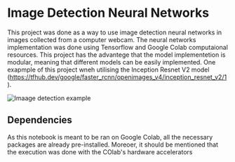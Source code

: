 # Image Detection Neural Networks

This project was done as a way to use image detection neural networks in images collected from a computer webcam. The neural networks implementation was done using Tensorflow and Google Colab computaional resources. This project has the advantege that the model implementetion is modular, meaning that different models can be easily implemented. One exapmple of this project wneh utilising the  Inception Resnet V2 model (https://tfhub.dev/google/faster_rcnn/openimages_v4/inception_resnet_v2/1).



![Imaage detection example](https://github.com/hzeri/general/blob/main/detection_NN/download.png?raw=true)

## Dependencies

As this notebook is meant to be ran on Google Colab, all the necessary packages are already pre-installed. Moreoer, it should be mentioned that the execution was done with the COlab's hardware accelerators
